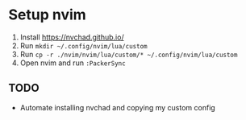 # Setup nvim

1. Install https://nvchad.github.io/
2. Run `mkdir ~/.config/nvim/lua/custom`
3. Run `cp -r ./nvim/nvim/lua/custom/* ~/.config/nvim/lua/custom`
4. Open nvim and run `:PackerSync`


## TODO

- Automate installing nvchad and copying my custom config

